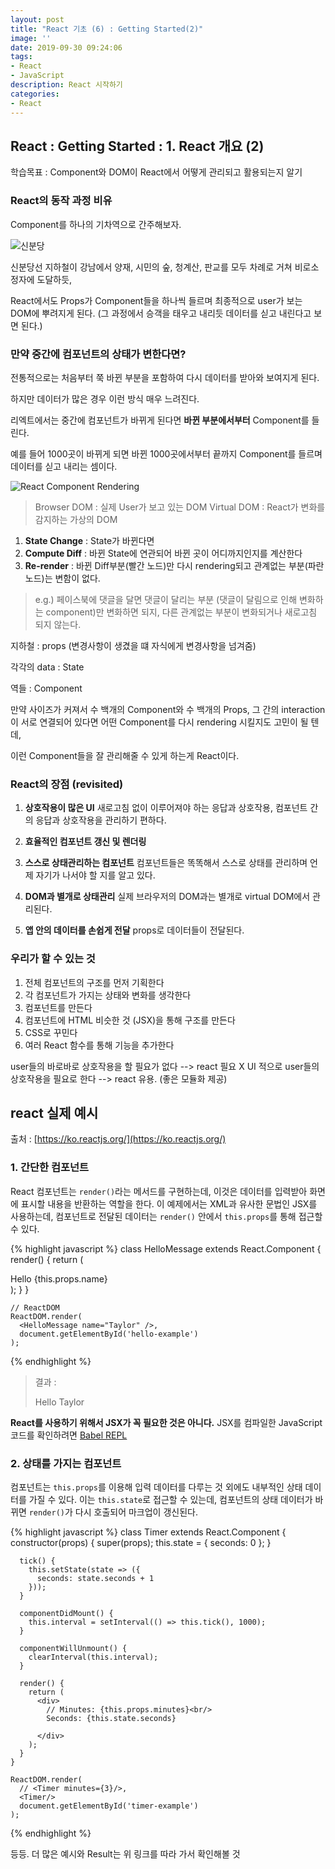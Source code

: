 ```yaml
---
layout: post
title: "React 기초 (6) : Getting Started(2)"
image: ''
date: 2019-09-30 09:24:06
tags: 
- React
- JavaScript
description: React 시작하기 
categories:
- React
---
```


## React : Getting Started : 1. React 개요 (2)


학습목표 : 
Component와 DOM이 React에서 어떻게 관리되고 활용되는지 알기

### React의 동작 과정 비유 

Component를 하나의 기차역으로 간주해보자.

![신분당](https://ww.namu.la/s/3b827dc9a64b3046142a662f7dada2f0acf1700e4f7f4c50c437016f900da5c923bab7eeafafb9371ef8441be578ff4e9e635085462215ef7eae927162637cb2d3c1f96a27a98417999cbd1875c311c9a896cb8ea88d0a0ae0844a8b06d7e946)

신분당선 지하철이 강남에서 양재, 시민의 숲, 청계산, 판교를 모두 차례로 거쳐 비로소 정자에 도달하듯,

React에서도 Props가 Component들을 하나씩 들르며 
최종적으로 user가 보는 DOM에 뿌려지게 된다.
(그 과정에서 승객을 태우고 내리듯 데이터를 싣고 내린다고 보면 된다.)

### 만약 중간에 컴포넌트의 상태가 변한다면?

전통적으로는 처음부터 쭉 바뀐 부분을 포함하여 
다시 데이터를 받아와 보여지게 된다.

하지만 데이터가 많은 경우 이런 방식 매우 느려진다. 

리엑트에서는 중간에 컴포넌트가 바뀌게 된다면 
**바뀐 부분에서부터** Component를 들린다.

예를 들어 1000곳이 바뀌게 되면 
바뀐 1000곳에서부터 끝까지 Component를 들르며
데이터를 싣고 내리는 셈이다.

![React Component Rendering ](https://www.oreilly.com/library/view/learning-react-native/9781491929049/assets/lnrn_0201.png)

>	Browser DOM : 실제 User가 보고 있는 DOM 
>	Virtual DOM : React가 변화를 감지하는 가상의 DOM

1. **State Change** : State가 바뀐다면
2. **Compute Diff** : 바뀐 State에 연관되어 바뀐 곳이 어디까지인지를 계산한다
3. **Re-render** : 바뀐 Diff부분(빨간 노드)만 다시 rendering되고 관계없는 부분(파란 노드)는 변함이 없다.

> e.g.) 
> 페이스북에 댓글을 달면 댓글이 달리는 부분 (댓글이 달림으로 인해 변화하는 component)만 변화하면 되지,
> 다른 관계없는 부분이 변화되거나 새로고침 되지 않는다.

지하철 : props (변경사항이 생겼을 떄 자식에게 변경사항을 넘겨줌)

각각의 data : State

역들 : Component

만약 사이즈가 커져서 수 백개의 Component와 수 백개의 Props,
그 간의 interaction이 서로 연결되어 있다면
어떤 Component를 다시 rendering 시킬지도 고민이 될 텐데,

이런 Component들을 잘 관리해줄 수 있게 하는게 React이다.

### React의 장점 (revisited) 

1. **상호작용이 많은 UI**
새로고침 없이 이루어져야 하는 응답과 상호작용,
컴포넌트 간의 응답과 상호작용을 관리하기 편하다. 

2. **효율적인 컴포넌트 갱신 및 렌더링**

3. **스스로 상태관리하는 컴포넌트**
컴포넌트들은 똑똑해서 스스로 상태를 관리하며 
언제 자기가 나서야 할 지를 알고 있다.

4. **DOM과 별개로 상태관리**
실제 브라우저의 DOM과는 별개로 virtual DOM에서 관리된다.

5. **앱 안의 데이터를 손쉽게 전달** 
props로 데이터들이 전달된다.


### 우리가 할 수 있는 것

1. 전체 컴포넌트의 구조를 먼저 기획한다
2. 각 컴포넌트가 가지는 상태와 변화를 생각한다
3. 컴포넌트를 만든다
4. 컴포넌트에 HTML 비슷한 것 (JSX)을 통해 구조를 만든다
5. CSS로 꾸민다
6. 여러 React 함수를 통해 기능을 추가한다

user들의 바로바로 상호작용을 할 필요가 없다 --> react 필요 X
UI 적으로 user들의 상호작용을 필요로 한다 --> react 유용. (좋은 모듈화 제공)


## react 실제 예시

출처 : [https://ko.reactjs.org/](https://ko.reactjs.org/)

### 1. 간단한 컴포넌트

React 컴포넌트는  `render()`라는 메서드를 구현하는데, 이것은 데이터를 입력받아 화면에 표시할 내용을 반환하는 역할을 한다. 이 예제에서는 XML과 유사한 문법인 JSX를 사용하는데, 컴포넌트로 전달된 데이터는  `render()`  안에서  `this.props`를 통해 접근할 수 있다.

{% highlight javascript %}
    class HelloMessage extends React.Component {
      render() {
        return (
          <div>
            Hello {this.props.name}
          </div>
        );
      }
    }
    
    // ReactDOM
    ReactDOM.render(
      <HelloMessage name="Taylor" />,
      document.getElementById('hello-example')
    );
{% endhighlight %}

> 결과 : 
>
> Hello  Taylor

**React를 사용하기 위해서 JSX가 꼭 필요한 것은 아니다.**  JSX를 컴파일한 JavaScript 코드를 확인하려면  [Babel REPL](https://babeljs.io/repl/#?presets=react&code_lz=MYewdgzgLgBApgGzgWzmWBeGAeAFgRgD4AJRBEAGhgHcQAnBAEwEJsB6AwgbgChRJY_KAEMAlmDh0YWRiGABXVOgB0AczhQAokiVQAQgE8AkowAUAcjogQUcwEpeAJTjDgUACIB5ALLK6aRklTRBQ0KCohMQk6Bx4gA)

### 2. 상태를 가지는 컴포넌트 

컴포넌트는  `this.props`를 이용해 입력 데이터를 다루는 것 외에도 내부적인 상태 데이터를 가질 수 있다. 이는  `this.state`로 접근할 수 있는데, 컴포넌트의 상태 데이터가 바뀌면  `render()`가 다시 호출되어 마크업이 갱신된다.

{% highlight javascript %}
        class Timer extends React.Component {
      constructor(props) {
        super(props);
        this.state = { seconds: 0 };
      }
    
      tick() {
        this.setState(state => ({
          seconds: state.seconds + 1
        }));
      }
    
      componentDidMount() {
        this.interval = setInterval(() => this.tick(), 1000);
      }
    
      componentWillUnmount() {
        clearInterval(this.interval);
      }
    
      render() {
        return (
          <div>
            // Minutes: {this.props.minutes}<br/>
            Seconds: {this.state.seconds}
            
          </div>
        );
      }
    }
    
    ReactDOM.render(
      // <Timer minutes={3}/>,
      <Timer/>
      document.getElementById('timer-example')
    );
{% endhighlight %}

등등. 더 많은 예시와 Result는 위 링크를 따라 가서 확인해볼 것